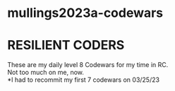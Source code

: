 # mullings2023a-codewars
RESILIENT CODERS
=======
These are my daily level 8 Codewars for my time in RC.<br>
Not too much on me, now.<br>
*I had to recommit my first 7 codewars on 03/25/23<br>

